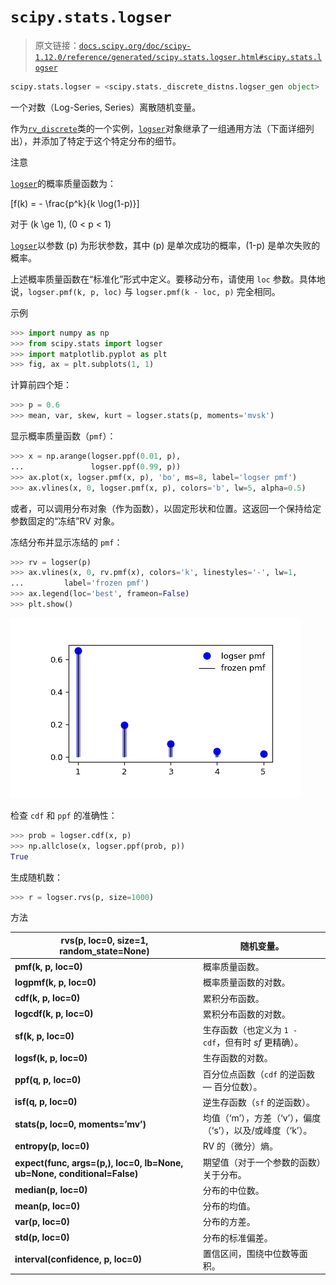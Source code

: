 # `scipy.stats.logser`

> 原文链接：[`docs.scipy.org/doc/scipy-1.12.0/reference/generated/scipy.stats.logser.html#scipy.stats.logser`](https://docs.scipy.org/doc/scipy-1.12.0/reference/generated/scipy.stats.logser.html#scipy.stats.logser)

```py
scipy.stats.logser = <scipy.stats._discrete_distns.logser_gen object>
```

一个对数（Log-Series, Series）离散随机变量。

作为[`rv_discrete`](https://docs.scipy.org/doc/scipy-1.12.0/reference/generated/scipy.stats.rv_discrete.html#scipy.stats.rv_discrete)类的一个实例，[`logser`](https://docs.scipy.org/doc/scipy-1.12.0/reference/generated/scipy.stats.logser.html#scipy.stats.logser)对象继承了一组通用方法（下面详细列出），并添加了特定于这个特定分布的细节。

注意

[`logser`](https://docs.scipy.org/doc/scipy-1.12.0/reference/generated/scipy.stats.logser.html#scipy.stats.logser)的概率质量函数为：

\[f(k) = - \frac{p^k}{k \log(1-p)}\]

对于 \(k \ge 1\), \(0 < p < 1\)

[`logser`](https://docs.scipy.org/doc/scipy-1.12.0/reference/generated/scipy.stats.logser.html#scipy.stats.logser)以参数 \(p\) 为形状参数，其中 \(p\) 是单次成功的概率，\(1-p\) 是单次失败的概率。

上述概率质量函数在“标准化”形式中定义。要移动分布，请使用 `loc` 参数。具体地说，`logser.pmf(k, p, loc)` 与 `logser.pmf(k - loc, p)` 完全相同。

示例

```py
>>> import numpy as np
>>> from scipy.stats import logser
>>> import matplotlib.pyplot as plt
>>> fig, ax = plt.subplots(1, 1) 
```

计算前四个矩：

```py
>>> p = 0.6
>>> mean, var, skew, kurt = logser.stats(p, moments='mvsk') 
```

显示概率质量函数（`pmf`）：

```py
>>> x = np.arange(logser.ppf(0.01, p),
...               logser.ppf(0.99, p))
>>> ax.plot(x, logser.pmf(x, p), 'bo', ms=8, label='logser pmf')
>>> ax.vlines(x, 0, logser.pmf(x, p), colors='b', lw=5, alpha=0.5) 
```

或者，可以调用分布对象（作为函数），以固定形状和位置。这返回一个保持给定参数固定的“冻结”RV 对象。

冻结分布并显示冻结的 `pmf`：

```py
>>> rv = logser(p)
>>> ax.vlines(x, 0, rv.pmf(x), colors='k', linestyles='-', lw=1,
...         label='frozen pmf')
>>> ax.legend(loc='best', frameon=False)
>>> plt.show() 
```

![../../_images/scipy-stats-logser-1_00_00.png](img/3360bd4c18e190b9984251040885750c.png)

检查 `cdf` 和 `ppf` 的准确性：

```py
>>> prob = logser.cdf(x, p)
>>> np.allclose(x, logser.ppf(prob, p))
True 
```

生成随机数：

```py
>>> r = logser.rvs(p, size=1000) 
```

方法

| **rvs(p, loc=0, size=1, random_state=None)** | 随机变量。 |
| --- | --- |
| **pmf(k, p, loc=0)** | 概率质量函数。 |
| **logpmf(k, p, loc=0)** | 概率质量函数的对数。 |
| **cdf(k, p, loc=0)** | 累积分布函数。 |
| **logcdf(k, p, loc=0)** | 累积分布函数的对数。 |
| **sf(k, p, loc=0)** | 生存函数（也定义为 `1 - cdf`，但有时 *sf* 更精确）。 |
| **logsf(k, p, loc=0)** | 生存函数的对数。 |
| **ppf(q, p, loc=0)** | 百分位点函数（`cdf` 的逆函数 — 百分位数）。 |
| **isf(q, p, loc=0)** | 逆生存函数（`sf` 的逆函数）。 |
| **stats(p, loc=0, moments=’mv’)** | 均值（‘m’），方差（‘v’），偏度（‘s’），以及/或峰度（‘k’）。 |
| **entropy(p, loc=0)** | RV 的（微分）熵。 |
| **expect(func, args=(p,), loc=0, lb=None, ub=None, conditional=False)** | 期望值（对于一个参数的函数）关于分布。 |
| **median(p, loc=0)** | 分布的中位数。 |
| **mean(p, loc=0)** | 分布的均值。 |
| **var(p, loc=0)** | 分布的方差。 |
| **std(p, loc=0)** | 分布的标准偏差。 |
| **interval(confidence, p, loc=0)** | 置信区间，围绕中位数等面积。 |
